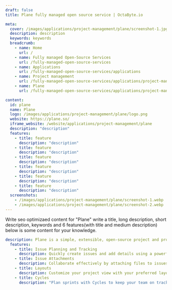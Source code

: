 ```yaml
---
draft: false
title: Plane fully managed open source service | OctaByte.io

meta:
  cover: /images/applications/project-management/plane/screenshot-1.jpg
  description: description
  keywords: keywords
  breadcrumb:
    - name: Home
      url: /
    - name: Fully managed Open-Source Services
      url: /fully-managed-open-source-services
    - name: Applications
      url: /fully-managed-open-source-services/applications
    - name: Project management
      url: /fully-managed-open-source-services/applications/project-management
    - name: Plane
      url: /fully-managed-open-source-services/applications/project-management/plane

content:
  id: plane
  name: Plane
  logo: /images/applications/project-management/plane/logo.png
  website: https://plane.so/
  iframe_website: /website/applications/project-management/plane
  description: "description"
  features:
    - title: feature
      description: "description"
    - title: feature
      description: "description"
    - title: feature
      description: "description"
    - title: feature
      description: "description"
    - title: feature
      description: "description"
    - title: feature
      description: "description"
  screenshots:
    - /images/applications/project-management/plane/screenshot-1.webp
    - /images/applications/project-management/plane/screenshot-2.webp
---
```


Write seo optimizaed content for "Plane" write a title, long description, short description, keywords and 6 features(with title and medium description) below is some content for your knowledge.

```yml
description: Plane is a simple, extensible, open-source project and product management tool. It allows users to start with a basic task-tracking tool and gradually adopt various project management frameworks like Agile, Waterfall, and many more.
  features:
    - title: Issue Planning and Tracking
      description: Quickly create issues and add details using a powerful rich text editor that supports file uploads. Add sub-properties and references to issues for better organization and tracking.
    - title: Issue Attachments
      description: Collaborate effectively by attaching files to issues, making it easy for your team to find and share important project-related documents.
    - title: Layouts
      description: Customize your project view with your preferred layout - choose from List, Kanban, or Calendar to visualize your project in a way that makes sense to you.
    - title: Cycles
      description: "Plan sprints with Cycles to keep your team on track and productive. Gain insights into your project's progress with burn-down charts and other useful features."

```
